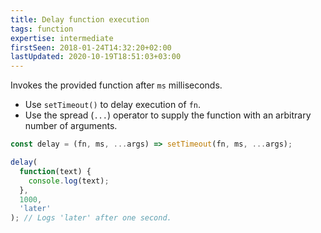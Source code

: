 ```yaml
---
title: Delay function execution
tags: function
expertise: intermediate
firstSeen: 2018-01-24T14:32:20+02:00
lastUpdated: 2020-10-19T18:51:03+03:00
---
```


Invokes the provided function after `ms` milliseconds.

- Use `setTimeout()` to delay execution of `fn`.
- Use the spread (`...`) operator to supply the function with an arbitrary number of arguments.

```js
const delay = (fn, ms, ...args) => setTimeout(fn, ms, ...args);
```

```js
delay(
  function(text) {
    console.log(text);
  },
  1000,
  'later'
); // Logs 'later' after one second.
```
